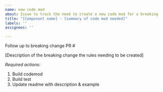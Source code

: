 ```yaml
---
name: new code mod
about: Issue to track the need to create a new code mod for a breaking change
title: "[Component name] - [summary of code mod needed]"
labels: ''
assignees: ''

---
```


Follow up to breaking change PR #

[Description of the breaking change the rules needing to be created]

_Required actions:_
1. Build codemod
2. Build test
3. Update readme with description & example
